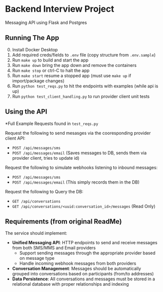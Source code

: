 # Backend Interview Project

Messaging API using Flask and Postgres

## Running The App

0. Install Docker Desktop
1. Add required creds/fields to `.env` file (copy structure from `.env.sample`)
2. Run `make up` to build and start the app
3. Run `make down` bring the app down and remove the containers
4. Run `make stop`  or ctrl-C to halt the app
5. Run `make start` resume a stopped app (must use `make up` if import/package changes)
6. Run `python test_reqs.py` to hit the endpoints with examples (while api is up)
7. Run `python test_client_handling.py` to run provider client unit tests

## Using the API

*Full Example Requests found in `test_reqs.py`

Request the following to send mesasges via the cooresponding provider client API:
- `POST /api/messages/sms`
- `POST /api/messages/email`
(Saves messages to DB, sends them via provider client, tries to update id)


Request the following to simulate webhooks listening to inbound messages:
- `POST /api/messages/sms`
- `POST /api/messages/email`
(This simply records them in the DB)


Request the following to Query the DB:
- `GET /api/conversations`
- `GET /api/conversations/<uuid:conversation_id>/messages`
(Read Only)

## Requirements (from original ReadMe)

The service should implement:

- **Unified Messaging API**: HTTP endpoints to send and receive messages from both SMS/MMS and Email providers
  - Support sending messages through the appropriate provider based on message type
  - Handle incoming webhook messages from both providers
- **Conversation Management**: Messages should be automatically grouped into conversations based on participants (from/to addresses)
- **Data Persistence**: All conversations and messages must be stored in a relational database with proper relationships and indexing